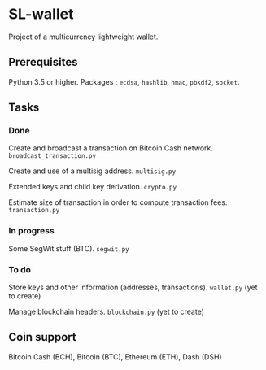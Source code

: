 SL-wallet
=========

Project of a multicurrency lightweight wallet.

## Prerequisites

Python 3.5 or higher. Packages : `ecdsa`, `hashlib`, `hmac`, `pbkdf2`, `socket`.

## Tasks

### Done

Create and broadcast a transaction on Bitcoin Cash network. `broadcast_transaction.py`

Create and use of a multisig address. `multisig.py`

Extended keys and child key derivation. `crypto.py`

Estimate size of transaction in order to compute transaction fees. `transaction.py`

### In progress

Some SegWit stuff (BTC). `segwit.py`


### To do

Store keys and other information (addresses, transactions). `wallet.py` (yet to create)

Manage blockchain headers. `blockchain.py` (yet to create) 

## Coin support

Bitcoin Cash (BCH), Bitcoin (BTC), Ethereum (ETH), Dash (DSH)